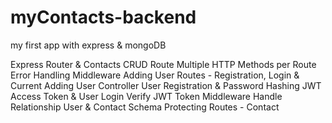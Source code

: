 # myContacts-backend

my first app with express & mongoDB

Express Router & Contacts CRUD Route
Multiple HTTP Methods per Route
Error Handling Middleware
Adding User Routes - Registration, Login & Current
Adding User Controller
User Registration & Password Hashing
JWT Access Token & User Login
Verify JWT Token Middleware
Handle Relationship User & Contact Schema
Protecting Routes - Contact
